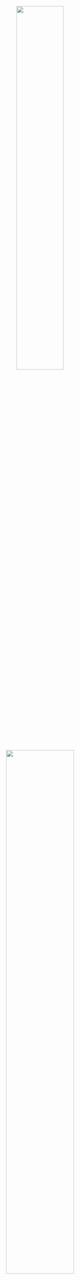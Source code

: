 
<p align="center">
  <img  width="50%" height="auto" src="https://private-user-images.githubusercontent.com/108234679/319701022-6c4ecfd6-021d-46f9-b3d7-3636fc0f2813.png?jwt=eyJhbGciOiJIUzI1NiIsInR5cCI6IkpXVCJ9.eyJpc3MiOiJnaXRodWIuY29tIiwiYXVkIjoicmF3LmdpdGh1YnVzZXJjb250ZW50LmNvbSIsImtleSI6ImtleTUiLCJleHAiOjE3MTIyNTEwMDksIm5iZiI6MTcxMjI1MDcwOSwicGF0aCI6Ii8xMDgyMzQ2NzkvMzE5NzAxMDIyLTZjNGVjZmQ2LTAyMWQtNDZmOS1iM2Q3LTM2MzZmYzBmMjgxMy5wbmc_WC1BbXotQWxnb3JpdGhtPUFXUzQtSE1BQy1TSEEyNTYmWC1BbXotQ3JlZGVudGlhbD1BS0lBVkNPRFlMU0E1M1BRSzRaQSUyRjIwMjQwNDA0JTJGdXMtZWFzdC0xJTJGczMlMkZhd3M0X3JlcXVlc3QmWC1BbXotRGF0ZT0yMDI0MDQwNFQxNzExNDlaJlgtQW16LUV4cGlyZXM9MzAwJlgtQW16LVNpZ25hdHVyZT04ZGM3MDkxYTc3OWE0ZGI0ZTBiMjI1Mzc4YjMxNDc5MDBhODE1ZDgzZDAyNWIwMjNiZWEwZDc4OTE1NWU1NmMwJlgtQW16LVNpZ25lZEhlYWRlcnM9aG9zdCZhY3Rvcl9pZD0wJmtleV9pZD0wJnJlcG9faWQ9MCJ9.5zfSeYQr-6ldeGSe3L73Vy4-pXp8Sm7dZ9AhVUII4BI">
</p>

<br>


<p align="center" font-size=18px weight="700">
  <img width="60%" height="auto" src="https://private-user-images.githubusercontent.com/108234679/319714899-d9f0de7d-4240-451a-8a6b-80299a2d7744.png?jwt=eyJhbGciOiJIUzI1NiIsInR5cCI6IkpXVCJ9.eyJpc3MiOiJnaXRodWIuY29tIiwiYXVkIjoicmF3LmdpdGh1YnVzZXJjb250ZW50LmNvbSIsImtleSI6ImtleTUiLCJleHAiOjE3MTIyNTM1NzIsIm5iZiI6MTcxMjI1MzI3MiwicGF0aCI6Ii8xMDgyMzQ2NzkvMzE5NzE0ODk5LWQ5ZjBkZTdkLTQyNDAtNDUxYS04YTZiLTgwMjk5YTJkNzc0NC5wbmc_WC1BbXotQWxnb3JpdGhtPUFXUzQtSE1BQy1TSEEyNTYmWC1BbXotQ3JlZGVudGlhbD1BS0lBVkNPRFlMU0E1M1BRSzRaQSUyRjIwMjQwNDA0JTJGdXMtZWFzdC0xJTJGczMlMkZhd3M0X3JlcXVlc3QmWC1BbXotRGF0ZT0yMDI0MDQwNFQxNzU0MzJaJlgtQW16LUV4cGlyZXM9MzAwJlgtQW16LVNpZ25hdHVyZT04NTEyZWFlMzU2OWMxZDIwNTgxNGRkODlkMDIyNjE3OTFkMzNmOTAwMGViOTIzZjEyNzFkM2ZmOGYwNWM1NDY3JlgtQW16LVNpZ25lZEhlYWRlcnM9aG9zdCZhY3Rvcl9pZD0wJmtleV9pZD0wJnJlcG9faWQ9MCJ9.X6NQwBb_To_UlpmB54aPTKgX-vRpvBipUydDG_m6ONM">
</p>

<p align="center">
<a href="https://github.com/DaniRox/DaniRox/issues/8#issue-2079872666"><img width="auto" height="1%" src="https://private-user-images.githubusercontent.com/108234679/319713846-639aa376-d0f5-430b-9e3e-2250763ea0f4.png?jwt=eyJhbGciOiJIUzI1NiIsInR5cCI6IkpXVCJ9.eyJpc3MiOiJnaXRodWIuY29tIiwiYXVkIjoicmF3LmdpdGh1YnVzZXJjb250ZW50LmNvbSIsImtleSI6ImtleTUiLCJleHAiOjE3MTIyNTI5NjYsIm5iZiI6MTcxMjI1MjY2NiwicGF0aCI6Ii8xMDgyMzQ2NzkvMzE5NzEzODQ2LTYzOWFhMzc2LWQwZjUtNDMwYi05ZTNlLTIyNTA3NjNlYTBmNC5wbmc_WC1BbXotQWxnb3JpdGhtPUFXUzQtSE1BQy1TSEEyNTYmWC1BbXotQ3JlZGVudGlhbD1BS0lBVkNPRFlMU0E1M1BRSzRaQSUyRjIwMjQwNDA0JTJGdXMtZWFzdC0xJTJGczMlMkZhd3M0X3JlcXVlc3QmWC1BbXotRGF0ZT0yMDI0MDQwNFQxNzQ0MjZaJlgtQW16LUV4cGlyZXM9MzAwJlgtQW16LVNpZ25hdHVyZT0xODFiN2FmNDMzNWNkYzkxN2Y0ZDAyNGJmMTA3NWM3ZmQzY2NjYTkyMDE5Yjk4OWZkNzA4MDI0Yzg5YmIzYjk2JlgtQW16LVNpZ25lZEhlYWRlcnM9aG9zdCZhY3Rvcl9pZD0wJmtleV9pZD0wJnJlcG9faWQ9MCJ9.dd5GlJ-scGrffAfRPFh1GYGVDh5HQj-J0I5URHg1qX0"></a>
<a href="mailto:daniroxescobar@gmail.com" target="_blank"><img width="auto" height="1%" src="https://private-user-images.githubusercontent.com/108234679/319713174-ea94ca4c-2c7d-46fc-b55b-cf01fb154d06.png?jwt=eyJhbGciOiJIUzI1NiIsInR5cCI6IkpXVCJ9.eyJpc3MiOiJnaXRodWIuY29tIiwiYXVkIjoicmF3LmdpdGh1YnVzZXJjb250ZW50LmNvbSIsImtleSI6ImtleTUiLCJleHAiOjE3MTIyNTI4NzQsIm5iZiI6MTcxMjI1MjU3NCwicGF0aCI6Ii8xMDgyMzQ2NzkvMzE5NzEzMTc0LWVhOTRjYTRjLTJjN2QtNDZmYy1iNTViLWNmMDFmYjE1NGQwNi5wbmc_WC1BbXotQWxnb3JpdGhtPUFXUzQtSE1BQy1TSEEyNTYmWC1BbXotQ3JlZGVudGlhbD1BS0lBVkNPRFlMU0E1M1BRSzRaQSUyRjIwMjQwNDA0JTJGdXMtZWFzdC0xJTJGczMlMkZhd3M0X3JlcXVlc3QmWC1BbXotRGF0ZT0yMDI0MDQwNFQxNzQyNTRaJlgtQW16LUV4cGlyZXM9MzAwJlgtQW16LVNpZ25hdHVyZT0yNDBjZDIyYTkzMWY4NDQyYmExNWNjYzBjNzFlYzEyMjE1OWVjNjdhMjFhNjMzY2ExNTFkNzA3MWRkZTUzOGJiJlgtQW16LVNpZ25lZEhlYWRlcnM9aG9zdCZhY3Rvcl9pZD0wJmtleV9pZD0wJnJlcG9faWQ9MCJ9.2iz12NlvIGNGw9PuVpOwqTAgzWd7N7ZtvRC7edv3hq0"></a>
</p>

  
<h1 font-size=14px>Tecnologías</h1>
<p align="center">
  <img width="50%" height="auto" src="https://user-images.githubusercontent.com/108234679/284703702-fa30e314-e0d8-443b-8495-8d2a625cbac6.png">
</p>
<br>
